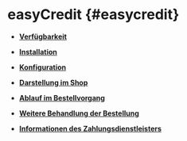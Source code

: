 # easyCredit {#easycredit}

-   **[Verfügbarkeit](7_2_2c_1_easycreditVerfuegbarkeit.md)**  

-   **[Installation](7_2_2c_2_easycreditInstallation.md)**  

-   **[Konfiguration](7_2_2c_3_easycreditKonfiguration.md)**  

-   **[Darstellung im Shop](7_2_2c_4_easycreditDarstellung.md)**  

-   **[Ablauf im Bestellvorgang](7_2_2c_5_easycreditAblaufBestellvorgang.md)**  

-   **[Weitere Behandlung der Bestellung](7_2_2c_6_easycreditWeitereBehandlungBestellung.md)**  

-   **[Informationen des Zahlungsdienstleisters](7_2_2c_7_easycreditInformationenZahlungsdienstleister.md)**  




